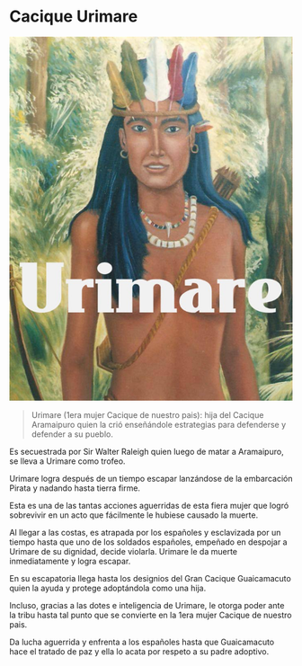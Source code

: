 # Cacique Urimare

![urimare](./img/urimare.png)

>Urimare (1era mujer Cacique de nuestro pais): hija del  Cacique Aramaipuro quien la crió enseñándole estrategias para defenderse y defender a su pueblo.

Es secuestrada por Sir Walter Raleigh quien luego de matar a Aramaipuro, se lleva a Urimare como trofeo. 

Urimare logra después de un tiempo escapar lanzándose de la embarcación Pirata y nadando hasta tierra firme. 

Esta es una de las tantas acciones aguerridas de esta fiera mujer que logró sobrevivir en un acto que fácilmente le hubiese causado la muerte. 

Al llegar a las costas, es atrapada por los españoles y esclavizada por un tiempo hasta que uno de los soldados españoles, empeñado en despojar a Urimare de su dignidad, decide violarla. Urimare le da muerte inmediatamente y logra escapar. 

En su escapatoria llega hasta los designios del Gran Cacique Guaicamacuto quien la ayuda y protege adoptándola como una hija. 

Incluso, gracias a las dotes e inteligencia de Urimare, le otorga poder ante la tribu hasta tal punto que se convierte en la 1era mujer Cacique de nuestro pais. 

Da lucha aguerrida y enfrenta a los españoles hasta que Guaicamacuto hace el tratado de paz y ella lo acata por respeto a su padre adoptivo.


